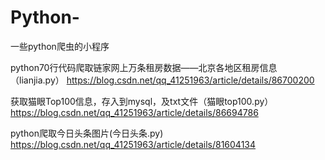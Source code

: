 # Python-
一些python爬虫的小程序



python70行代码爬取链家网上万条租房数据——北京各地区租房信息（lianjia.py）
https://blog.csdn.net/qq_41251963/article/details/86700200


获取猫眼Top100信息，存入到mysql，及txt文件（猫眼top100.py）
https://blog.csdn.net/qq_41251963/article/details/86694786

python爬取今日头条图片(今日头条.py)
https://blog.csdn.net/qq_41251963/article/details/81604134
